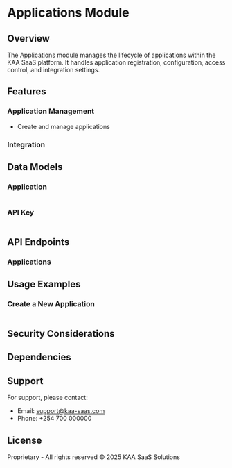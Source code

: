 # Applications Module

## Overview

The Applications module manages the lifecycle of applications within the KAA SaaS platform. It handles application registration, configuration, access control, and integration settings.

## Features

### Application Management

- Create and manage applications

### Integration

## Data Models

### Application

```typescript

```

### API Key

```typescript

```

## API Endpoints

### Applications

## Usage Examples

### Create a New Application

```typescript

```

## Security Considerations

## Dependencies

## Support

For support, please contact:

- Email: <support@kaa-saas.com>
- Phone: +254 700 000000

## License

Proprietary - All rights reserved © 2025 KAA SaaS Solutions
